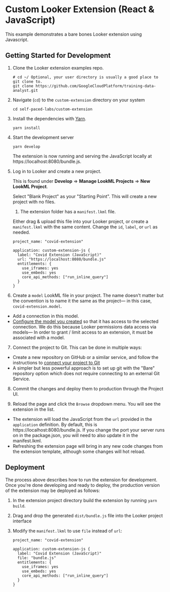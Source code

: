# Custom Looker Extension (React & JavaScript)

This example demonstrates a bare bones Looker extension using Javascript.

## Getting Started for Development

1. Clone the Looker extension examples repo.

   ```
   # cd ~/ Optional, your user directory is usually a good place to git clone to.
   git clone https://github.com/GoogleCloudPlatform/training-data-analyst.git
   ```

2. Navigate (`cd`) to the `custom-extension` directory on your system

   ```
   cd self-paced-labs/custom-extension
   ```

3. Install the dependencies with [Yarn](https://yarnpkg.com/).

   ```
   yarn install
   ```

4. Start the development server

   ```
   yarn develop
   ```

   The extension is now running and serving the JavaScript locally at https://localhost:8080/bundle.js.

5. Log in to Looker and create a new project.

   This is found under **Develop** => **Manage LookML Projects** => **New LookML Project**.

   Select "Blank Project" as your "Starting Point". This will create a new project with no files.

   1. The extension folder has a `manifest.lkml` file.

   Either drag & upload this file into your Looker project, or create a `manifest.lkml` with the same content. Change the `id`, `label`, or `url` as needed.

   ```
   project_name: "covid-extension"

   application: custom-extension-js {
     label: "Covid Extension (JavaScript)"
     url: "https://localhost:8080/bundle.js"
     entitlements: {
       use_iframes: yes
       use_embeds: yes
       core_api_methods: ["run_inline_query"]
     }
   }
   ```

6. Create a `model` LookML file in your project. The name doesn't matter but the convention is to name it the same as the project— in this case, `covid-extension.model`.

- Add a connection in this model.
- [Configure the model you created](https://docs.looker.com/data-modeling/getting-started/create-projects#configuring_a_model) so that it has access to the selected connection.
  We do this because Looker permissions data access via models— In order to grant / limit access to an extension, it must be associated with a model.

7. Connect the project to Git. This can be done in multiple ways:

- Create a new repository on GitHub or a similar service, and follow the instructions to [connect your project to Git](https://docs.looker.com/data-modeling/getting-started/setting-up-git-connection)
- A simpler but less powerful approach is to set up git with the "Bare" repository option which does not require connecting to an external Git Service.

8. Commit the changes and deploy them to production through the Project UI.

9. Reload the page and click the `Browse` dropdown menu. You will see the extension in the list.

- The extension will load the JavaScript from the `url` provided in the `application` definition. By default, this is https://localhost:8080/bundle.js. If you change the port your server runs on in the package.json, you will need to also update it in the manifest.lkml.
- Refreshing the extension page will bring in any new code changes from the extension template, although some changes will hot reload.

## Deployment

The process above describes how to run the extension for development. Once you're done developing and ready to deploy, the production version of the extension may be deployed as follows:

1. In the extension project directory build the extension by running `yarn build`.
2. Drag and drop the generated `dist/bundle.js` file into the Looker project interface
3. Modify the `manifest.lkml` to use `file` instead of `url`:

   ```
   project_name: "covid-extension"

   application: custom-extension-js {
     label: "Covid Extension (JavaScript)"
     file: "bundle.js"
     entitlements: {
       use_iframes: yes
       use_embeds: yes
       core_api_methods: ["run_inline_query"]
     }
   }
   ```
